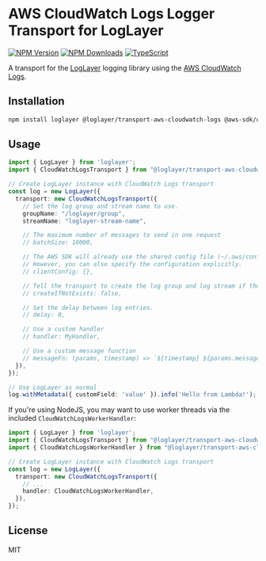 # AWS CloudWatch Logs Logger Transport for LogLayer

[![NPM Version](https://img.shields.io/npm/v/%40loglayer%2Ftransport-aws-cloudwatch-logs)](https://www.npmjs.com/package/@loglayer/transport-aws-cloudwatch-logs)
[![NPM Downloads](https://img.shields.io/npm/dm/%40loglayer%2Ftransport-aws-cloudwatch-logs)](https://www.npmjs.com/package/@loglayer/transport-aws-cloudwatch-logs)
[![TypeScript](https://img.shields.io/badge/%3C%2F%3E-TypeScript-%230074c1.svg)](http://www.typescriptlang.org/)

A transport for the [LogLayer](https://loglayer.dev) logging library using the [AWS CloudWatch Logs](https://docs.aws.amazon.com/AWSJavaScriptSDK/v3/latest/client/cloudwatch-logs/).

## Installation

```bash
npm install loglayer @loglayer/transport-aws-cloudwatch-logs @aws-sdk/client-cloudwatch-logs
```

## Usage

```typescript
import { LogLayer } from 'loglayer';
import { CloudWatchLogsTransport } from "@loglayer/transport-aws-cloudwatch-logs";

// Create LogLayer instance with CloudWatch Logs transport
const log = new LogLayer({
  transport: new CloudWatchLogsTransport({
    // Set the log group and stream name to use.
    groupName: "/loglayer/group",
    streamName: "loglayer-stream-name",

    // The maximum number of messages to send in one request
    // batchSize: 10000,

    // The AWS SDK will already use the shared config file (~/.aws/config) or environment variables.
    // However, you can also specify the configuration explicitly.
    // clientConfig: {},

    // Tell the transport to create the log group and log stream if they don't exist
    // createIfNotExists: false,

    // Set the delay between log entries.
    // delay: 0,

    // Use a custom handler
    // handler: MyHandler,

    // Use a custom message function
    // messageFn: (params, timestamp) => `${timestamp} ${params.messages.map((msg) => String(msg)).join(" ")}`
  }),
});

// Use LogLayer as normal
log.withMetadata({ customField: 'value' }).info('Hello from Lambda!');
```

If you're using NodeJS, you may want to use worker threads via the included `CloudWatchLogsWorkerHandler`:

```typescript
import { LogLayer } from 'loglayer';
import { CloudWatchLogsTransport } from "@loglayer/transport-aws-cloudwatch-logs";
import { CloudWatchLogsWorkerHandler } from "@loglayer/transport-aws-cloudwatch-logs/server";

// Create LogLayer instance with CloudWatch Logs transport
const log = new LogLayer({
  transport: new CloudWatchLogsTransport({
    // ...
    handler: CloudWatchLogsWorkerHandler,
  }),
});
```

## License

MIT 
